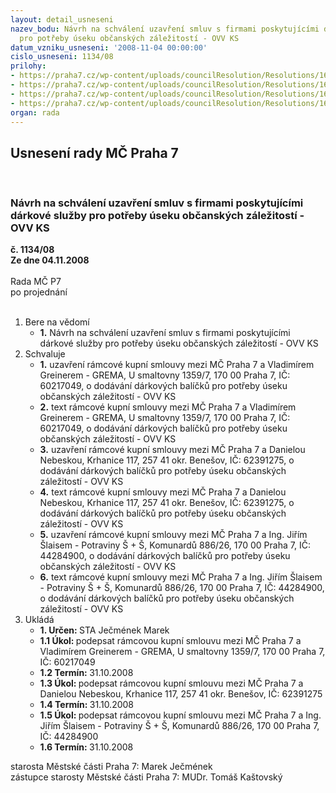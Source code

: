 ```yaml
---
layout: detail_usneseni
nazev_bodu: Návrh na schválení uzavření smluv s firmami poskytujícími dárkové služby
  pro potřeby úseku občanských záležitostí - OVV KS
datum_vzniku_usneseni: '2008-11-04 00:00:00'
cislo_usneseni: 1134/08
prilohy:
- https://praha7.cz/wp-content/uploads/councilResolution/Resolutions/16639/41-kupn%c3%ad_smlouva_m%c4%8dp7_greinervova_08_ii.doc
- https://praha7.cz/wp-content/uploads/councilResolution/Resolutions/16639/41-kupn%c3%ad_smlouva_m%c4%8dp7_nebesk%c3%a1_08_ii.doc
- https://praha7.cz/wp-content/uploads/councilResolution/Resolutions/16639/41-kupn%c3%ad_smlouva_m%c4%8dp7_%c5%a1laisnova_08_ii.doc
- https://praha7.cz/wp-content/uploads/councilResolution/Resolutions/16639/41-usnesen%c3%ad.pdf
organ: rada
---
```

<div id="ucUsn_pList" class="usn">
	<span><h2>Usnesení rady MČ Praha 7 </h2>
<br></span><div class="standBody">
<span><h3>Návrh na schválení uzavření smluv s firmami poskytujícími dárkové služby pro potřeby úseku občanských záležitostí - OVV KS</h3></span><div class="center">
		<strong>č. 1134/08</strong><br>
	</div>
<div class="center">
		<strong>Ze dne 04.11.2008</strong><br><br>
	</div>Rada MČ P7<br> po projednání<br><br><ol>
<li>Bere na vědomí<ul><li>
<strong>1.</strong> Návrh na schválení uzavření smluv s firmami poskytujícími dárkové služby pro potřeby úseku občanských záležitostí - OVV KS</li></ul>
</li>
<li>Schvaluje<ul>
<li>
<strong>1.</strong> uzavření rámcové kupní smlouvy mezi MČ Praha 7 a Vladimírem Greinerem - GREMA, U smaltovny 1359/7, 170 00 Praha 7, IČ: 60217049, o dodávání dárkových balíčků pro potřeby úseku občanských záležitostí - OVV KS</li>
<li>
<strong>2.</strong> text rámcové kupní smlouvy mezi MČ Praha 7 a Vladimírem Greinerem - GREMA, U smaltovny 1359/7, 170 00 Praha 7, IČ: 60217049, o dodávání dárkových balíčků pro potřeby úseku občanských záležitostí - OVV KS</li>
<li>
<strong>3.</strong> uzavření rámcové kupní smlouvy mezi MČ Praha 7 a Danielou Nebeskou, Krhanice 117, 257 41 okr. Benešov, IČ: 62391275, o dodávání dárkových balíčků pro potřeby úseku občanských záležitostí - OVV KS</li>
<li>
<strong>4.</strong> text rámcové kupní smlouvy mezi MČ Praha 7 a Danielou Nebeskou, Krhanice 117, 257 41 okr. Benešov, IČ: 62391275, o dodávání dárkových balíčků pro potřeby úseku občanských záležitostí - OVV KS</li>
<li>
<strong>5.</strong> uzavření rámcové kupní smlouvy mezi MČ Praha 7 a Ing. Jiřím Šlaisem - Potraviny Š + Š, Komunardů 886/26, 170 00 Praha 7, IČ: 44284900, o dodávání dárkových balíčků pro potřeby úseku občanských záležitostí - OVV KS</li>
<li>
<strong>6.</strong> text rámcové kupní smlouvy mezi MČ Praha 7 a Ing. Jiřím Šlaisem -            Potraviny Š + Š, Komunardů 886/26, 170 00 Praha 7, IČ: 44284900, o dodávání dárkových balíčků pro potřeby úseku občanských záležitostí - OVV KS   </li>
</ul>
</li>
<li>Ukládá<ul>
<li>
<strong>1. Určen: </strong>STA Ječmének Marek</li>
<li>
<strong>1.1 Úkol: </strong>podepsat rámcovou kupní smlouvu mezi MČ Praha 7 a Vladimírem Greinerem - GREMA,  U smaltovny 1359/7, 170 00 Praha 7, IČ: 60217049</li>
<li>
<strong>1.2 Termín: </strong>31.10.2008</li>
<li>
<strong>1.3 Úkol: </strong>podepsat rámcovou kupní smlouvu mezi MČ Praha 7 a Danielou Nebeskou, Krhanice 117, 257 41 okr. Benešov, IČ: 62391275</li>
<li>
<strong>1.4 Termín: </strong>31.10.2008</li>
<li>
<strong>1.5 Úkol: </strong>podepsat rámcovou kupní smlouvu mezi MČ Praha 7 a Ing. Jiřím Šlaisem - Potraviny Š + Š, Komunardů 886/26, 170 00 Praha 7, IČ: 44284900</li>
<li>
<strong>1.6 Termín: </strong>31.10.2008</li>
</ul>
</li>
</ol>starosta Městské části Praha 7: Marek Ječmének<br>zástupce starosty Městské části Praha 7: MUDr. Tomáš Kaštovský 
</div>
</div>